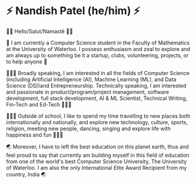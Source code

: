 # ⚡️ Nandish Patel (he/him) ⚡️
👋🏻 Hello/Salut/Namastē 👋🏻

🙌 I am currently a Computer Science student in the Faculty of Mathematics at the University of Waterloo. I possess enthusiasm and zeal to explore and am always up to something be it a startup, clubs, volunteering, projects, or to help anyone 🙌

👨🏻‍💻 Broadly speaking, I am interested in all the fields of Computer Science (including Artificial Intelligence (AI), Machine Learning (ML), and Data Science (DS))and Entrepreneurship. Technically speaking, I am interested and passionate in product/program/project management, software development, full stack development, AI & ML Scientist, Technical Writing, Fin-Tech and Ed-Tech 👨🏻‍💻

👨🏻‍💻 Outside of school, I like to spend my time travelling to new places both internationally and nationally, and explore new technology, culture, sports, religion, meeting new people, dancing, singing and explore life with happiness and fun 🙋🏻‍♂️

🌏 Moreover, I have to left the best education on this planet earth, thus and feel proud to say that currently am building myself in this field of education from one of the world's best Computer Science University, The University of Waterloo. I am also the only International Elite Award Recipient from my country, India 🌏
